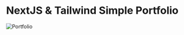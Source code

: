 # NextJS & Tailwind Simple Portfolio

![Portfolio](https://cordmarston.com/projects/cordmarston.png)
